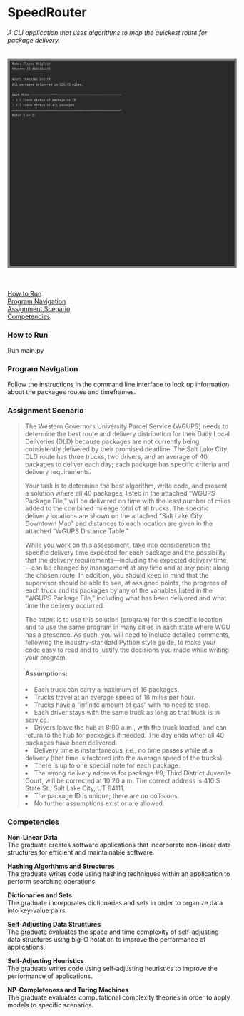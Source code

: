 # SpeedRouter
###### A CLI application that uses algorithms to map the quickest route for package delivery. 

<p align="center">
  <kbd>
<img src="Capture.gif" alt="RoutingSystem" style="border:5px solid grey"></img>
  </kbd>
</p><br>

[How to Run](https://github.com/aweiglein/RoutingSystem#how-to-run)  
[Program Navigation](https://github.com/aweiglein/RoutingSystem#program-navigation)  
[Assignment Scenario](https://github.com/aweiglein/RoutingSystem#assignment-scenario)  
[Competencies](https://github.com/aweiglein/RoutingSystem#competencies)  

### How to Run
Run main.py

### Program Navigation
Follow the instructions in the command line interface to look up information about the packages routes and timeframes.

### Assignment Scenario
> The Western Governors University Parcel Service (WGUPS) needs to determine the best route and delivery distribution for their Daily Local Deliveries (DLD) because packages are not currently being consistently delivered by their promised deadline. The Salt Lake City DLD route has three trucks, two drivers, and an average of 40 packages to deliver each day; each package has specific criteria and delivery requirements.  
> 
> Your task is to determine the best algorithm, write code, and present a solution where all 40 packages, listed in the attached “WGUPS Package File,” will be delivered on time with the least number of miles added to the combined mileage total of all trucks. The specific delivery locations are shown on the attached “Salt Lake City Downtown Map” and distances to each location are given in the attached “WGUPS Distance Table.”  
> 
> While you work on this assessment, take into consideration the specific delivery time expected for each package and the possibility that the delivery requirements—including the expected delivery time—can be changed by management at any time and at any point along the chosen route. In addition, you should keep in mind that the supervisor should be able to see, at assigned points, the progress of each truck and its packages by any of the variables listed in the “WGUPS Package File,” including what has been delivered and what time the delivery occurred.  
> 
> The intent is to use this solution (program) for this specific location and to use the same program in many cities in each state where WGU has a presence. As such, you will need to include detailed comments, following the industry-standard Python style guide, to make your code easy to read and to justify the decisions you made while writing your program.
> 
> #### Assumptions:
> <li>Each truck can carry a maximum of 16 packages.</li>
> <li>Trucks travel at an average speed of 18 miles per hour.</li>
> <li>Trucks have a “infinite amount of gas” with no need to stop.</li>
> <li>Each driver stays with the same truck as long as that truck is in service.</li>
> <li>Drivers leave the hub at 8:00 a.m., with the truck loaded, and can return to the hub for packages if needed. The day ends when all 40 packages have been delivered.</li>
> <li>Delivery time is instantaneous, i.e., no time passes while at a delivery (that time is factored into the average speed of the trucks).</li>
> <li>There is up to one special note for each package.</li>
> <li>The wrong delivery address for package #9, Third District Juvenile Court, will be corrected at 10:20 a.m. The correct address is 410 S State St., Salt Lake City, UT 84111.</li>
> <li>The package ID is unique; there are no collisions.</li>
> <li>No further assumptions exist or are allowed.</li>

### Competencies
**Non-Linear Data**  
The graduate creates software applications that incorporate non-linear data structures for efficient and maintainable software.

**Hashing Algorithms and Structures**  
The graduate writes code using hashing techniques within an application to perform searching operations.

**Dictionaries and Sets**  
The graduate incorporates dictionaries and sets in order to organize data into key-value pairs.

**Self-Adjusting Data Structures**  
The graduate evaluates the space and time complexity of self-adjusting data structures using big-O notation to improve the performance of applications.

**Self-Adjusting Heuristics**  
The graduate writes code using self-adjusting heuristics to improve the performance of applications.

**NP-Completeness and Turing Machines**  
The graduate evaluates computational complexity theories in order to apply models to specific scenarios.
